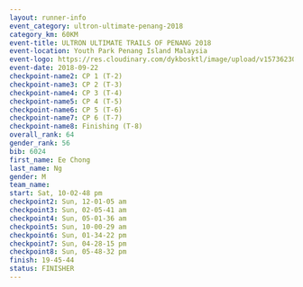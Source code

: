 ```yaml
---
layout: runner-info 
event_category: ultron-ultimate-penang-2018 
category_km: 60KM 
event-title: ULTRON ULTIMATE TRAILS OF PENANG 2018 
event-location: Youth Park Penang Island Malaysia 
event-logo: https://res.cloudinary.com/dykbosktl/image/upload/v1573623002/Logo/ULTRO_2018_LOGO_btp5xw.jpg 
event-date: 2018-09-22 
checkpoint-name2: CP 1 (T-2) 
checkpoint-name3: CP 2 (T-3) 
checkpoint-name4: CP 3 (T-4) 
checkpoint-name5: CP 4 (T-5) 
checkpoint-name6: CP 5 (T-6) 
checkpoint-name7: CP 6 (T-7) 
checkpoint-name8: Finishing (T-8) 
overall_rank: 64
gender_rank: 56
bib: 6024
first_name: Ee Chong
last_name: Ng
gender: M
team_name: 
start: Sat, 10-02-48 pm
checkpoint2: Sun, 12-01-05 am
checkpoint3: Sun, 02-05-41 am
checkpoint4: Sun, 05-01-36 am
checkpoint5: Sun, 10-00-29 am
checkpoint6: Sun, 01-34-22 pm
checkpoint7: Sun, 04-28-15 pm
checkpoint8: Sun, 05-48-32 pm
finish: 19-45-44
status: FINISHER
---
```

